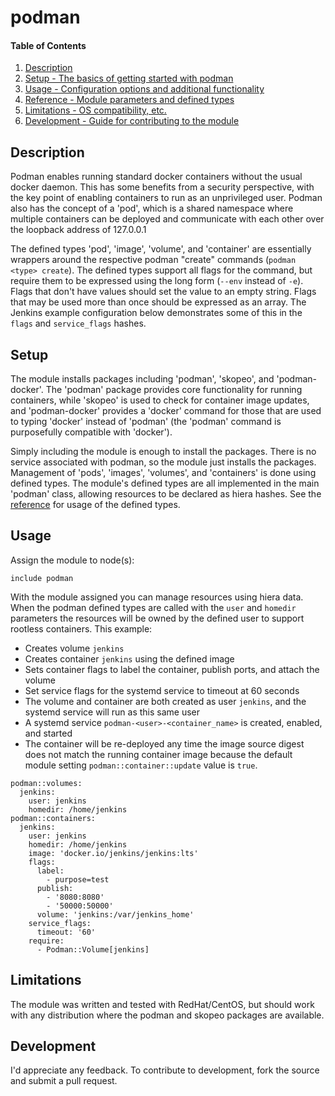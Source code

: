 # podman

#### Table of Contents

1. [Description](#description)
2. [Setup - The basics of getting started with podman](#setup)
3. [Usage - Configuration options and additional functionality](#usage)
4. [Reference - Module parameters and defined types](REFERENCE.md)
5. [Limitations - OS compatibility, etc.](#limitations)
6. [Development - Guide for contributing to the module](#development)

## Description

Podman enables running standard docker containers without the usual docker daemon.  This has some benefits from a security
perspective, with the key point of enabling containers to run as an unprivileged user.  Podman also has the concept of a 'pod',
which is a shared namespace where multiple containers can be deployed and communicate with each other over the loopback
address of 127.0.0.1

The defined types 'pod', 'image', 'volume', and 'container' are essentially wrappers around the respective podman "create"
commands (`podman <type> create`).  The defined types support all flags for the command, but require them to be expressed
using the long form (`--env` instead of `-e`).  Flags that don't have values should set the value to an empty string.  Flags
that may be used more than once should be expressed as an array.  The Jenkins example configuration below demonstrates some
of this in the `flags` and `service_flags` hashes.

## Setup

The module installs packages including 'podman', 'skopeo', and 'podman-docker'.  The 'podman' package provides core functionality
for running containers, while 'skopeo' is used to check for container image updates, and 'podman-docker' provides a 'docker'
command for those that are used to typing 'docker' instead of 'podman' (the 'podman' command is purposefully compatible with 'docker').

Simply including the module is enough to install the packages.  There is no service associated with podman, so the module just
installs the packages.  Management of 'pods', 'images', 'volumes', and 'containers' is done using defined types.  The module's
defined types are all implemented in the main 'podman' class, allowing resources to be declared as hiera hashes.  See the
[reference](REFERENCE.md) for usage of the defined types.

## Usage

Assign the module to node(s):
```
include podman
```
With the module assigned you can manage resources using hiera data.  When the podman defined types are called with the `user`
and `homedir` parameters the resources will be owned by the defined user to support rootless containers.
This example:
* Creates volume `jenkins`
* Creates container `jenkins` using the defined image
* Sets container flags to label the container, publish ports, and attach the volume
* Set service flags for the systemd service to timeout at 60 seconds
* The volume and container are both created as user `jenkins`, and the systemd service will run as this same user
* A systemd service `podman-<user>-<container_name>` is created, enabled, and started
* The container will be re-deployed any time the image source digest does not match the running container image
because the default module setting `podman::container::update` value is `true`.
```
podman::volumes:
  jenkins:
    user: jenkins
    homedir: /home/jenkins
podman::containers:
  jenkins:
    user: jenkins
    homedir: /home/jenkins
    image: 'docker.io/jenkins/jenkins:lts'
    flags:
      label:
        - purpose=test
      publish:
        - '8080:8080'
        - '50000:50000'
      volume: 'jenkins:/var/jenkins_home'
    service_flags:
      timeout: '60'
    require:
      - Podman::Volume[jenkins]
```

## Limitations

The module was written and tested with RedHat/CentOS, but should work with any distribution where the podman and skopeo
packages are available.

## Development

I'd appreciate any feedback.  To contribute to development, fork the source and submit a pull request.

